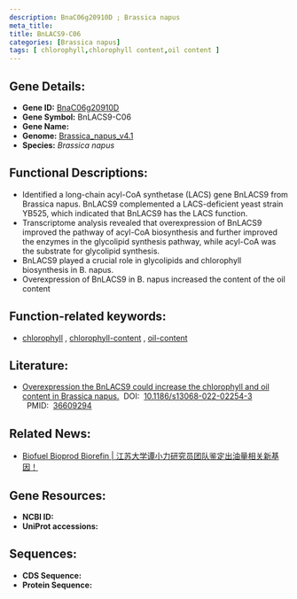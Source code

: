 ```yaml
---
description: BnaC06g20910D ; Brassica napus
meta_title:
title: BnLACS9-C06
categories: [Brassica napus]
tags: [ chlorophyll,chlorophyll content,oil content ]
---
```


## Gene Details:
- **Gene ID:**	[BnaC06g20910D]()
- **Gene Symbol:** BnLACS9-C06
- **Gene Name:** 
- **Genome:** [Brassica_napus_v4.1]()
- **Species:** *Brassica napus*

## Functional Descriptions:
   - Identified a long-chain acyl-CoA synthetase (LACS) gene BnLACS9 from Brassica napus. BnLACS9 complemented a LACS-deficient yeast strain YB525, which indicated that BnLACS9 has the LACS function.
   - Transcriptome analysis revealed that overexpression of BnLACS9 improved the pathway of acyl-CoA biosynthesis and further improved the enzymes in the glycolipid synthesis pathway, while acyl-CoA was the substrate for glycolipid synthesis.
   - BnLACS9 played a crucial role in glycolipids and chlorophyll biosynthesis in B. napus.
   - Overexpression of BnLACS9 in B. napus increased the content of the oil content

## Function-related keywords:
   - [chlorophyll](/tags/chlorophyll/)&nbsp;,&nbsp;[chlorophyll-content](/tags/chlorophyll-content/)&nbsp;,&nbsp;[oil-content](/tags/oil-content/)

## Literature:
   - [Overexpression the BnLACS9 could increase the chlorophyll and oil content in Brassica napus.]( https://biotechnologyforbiofuels.biomedcentral.com/articles/10.1186/s13068-022-02254-3)&nbsp;&nbsp;DOI:&nbsp;&nbsp;[10.1186/s13068-022-02254-3 ](https://biotechnologyforbiofuels.biomedcentral.com/articles/10.1186/s13068-022-02254-3)&nbsp;&nbsp;PMID:&nbsp;&nbsp;[36609294](https://pubmed.ncbi.nlm.nih.gov/36609294/)

## Related News:
   - [Biofuel Bioprod Biorefin | 江苏大学谭小力研究员团队鉴定出油量相关新基因！](https://mp.weixin.qq.com/s?__biz=Mzg3MDEwNDEyMg==&mid=2247543846&idx=4&sn=0ed2d0258e149655410820e8817b3162&chksm=ce908173f9e708654eb56089db527637d8393ae9d04a966aa1ece3f56300eace15108b87a8a6&scene=27#wechat_redirect)

## Gene Resources:
- **NCBI ID:**  [](https://www.ncbi.nlm.nih.gov/gene/?term=)
- **UniProt accessions:** [](https://www.uniprot.org/uniprotkb//entry)



## Sequences:
- **CDS Sequence:**
- **Protein Sequence:**
